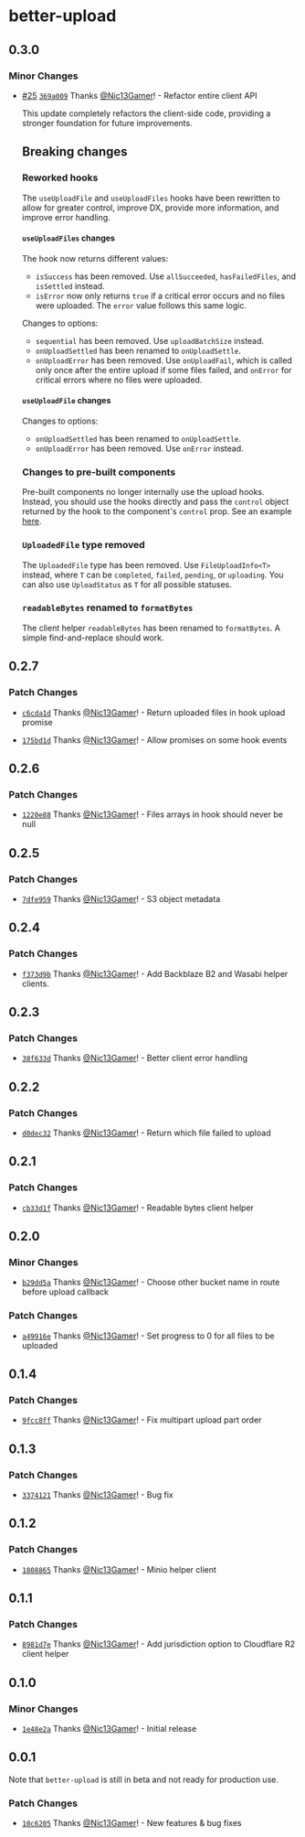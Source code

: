# better-upload

## 0.3.0

### Minor Changes

- [#25](https://github.com/Nic13Gamer/better-upload/pull/25) [`369a009`](https://github.com/Nic13Gamer/better-upload/commit/369a009e59f8d96c0b09fdebb438361cb2af0206) Thanks [@Nic13Gamer](https://github.com/Nic13Gamer)! - Refactor entire client API

  This update completely refactors the client-side code, providing a stronger foundation for future improvements.

  ## Breaking changes

  ### Reworked hooks

  The `useUploadFile` and `useUploadFiles` hooks have been rewritten to allow for greater control, improve DX, provide more information, and improve error handling.

  #### `useUploadFiles` changes

  The hook now returns different values:

  - `isSuccess` has been removed. Use `allSucceeded`, `hasFailedFiles`, and `isSettled` instead.
  - `isError` now only returns `true` if a critical error occurs and no files were uploaded. The `error` value follows this same logic.

  Changes to options:

  - `sequential` has been removed. Use `uploadBatchSize` instead.
  - `onUploadSettled` has been renamed to `onUploadSettle`.
  - `onUploadError` has been removed. Use `onUploadFail`, which is called only once after the entire upload if some files failed, and `onError` for critical errors where no files were uploaded.

  #### `useUploadFile` changes

  Changes to options:

  - `onUploadSettled` has been renamed to `onUploadSettle`.
  - `onUploadError` has been removed. Use `onError` instead.

  ### Changes to pre-built components

  Pre-built components no longer internally use the upload hooks. Instead, you should use the hooks directly and pass the `control` object returned by the hook to the component's `control` prop. See an example [here](https://better-upload.js.org/components/upload-dropzone).

  ### `UploadedFile` type removed

  The `UploadedFile` type has been removed. Use `FileUploadInfo<T>` instead, where `T` can be `completed`, `failed`, `pending`, or `uploading`. You can also use `UploadStatus` as `T` for all possible statuses.

  ### `readableBytes` renamed to `formatBytes`

  The client helper `readableBytes` has been renamed to `formatBytes`. A simple find-and-replace should work.

## 0.2.7

### Patch Changes

- [`c6cda1d`](https://github.com/Nic13Gamer/better-upload/commit/c6cda1d99afd3a20c3d933eafb9ec3b631c593b6) Thanks [@Nic13Gamer](https://github.com/Nic13Gamer)! - Return uploaded files in hook upload promise

- [`175bd1d`](https://github.com/Nic13Gamer/better-upload/commit/175bd1ddb37d04629a815a3fa00bc98e15b33e88) Thanks [@Nic13Gamer](https://github.com/Nic13Gamer)! - Allow promises on some hook events

## 0.2.6

### Patch Changes

- [`1220e88`](https://github.com/Nic13Gamer/better-upload/commit/1220e88b8e2a7c5c16d6eae940a6d16918591202) Thanks [@Nic13Gamer](https://github.com/Nic13Gamer)! - Files arrays in hook should never be null

## 0.2.5

### Patch Changes

- [`7dfe959`](https://github.com/Nic13Gamer/better-upload/commit/7dfe95991638ca05881c693c7f249f54e42ea90e) Thanks [@Nic13Gamer](https://github.com/Nic13Gamer)! - S3 object metadata

## 0.2.4

### Patch Changes

- [`f373d9b`](https://github.com/Nic13Gamer/better-upload/commit/f373d9b13e5059c4590f6f653f18d20e4c3376ee) Thanks [@Nic13Gamer](https://github.com/Nic13Gamer)! - Add Backblaze B2 and Wasabi helper clients.

## 0.2.3

### Patch Changes

- [`38f633d`](https://github.com/Nic13Gamer/better-upload/commit/38f633df1f3d8153297fb3516e42e64ca288869b) Thanks [@Nic13Gamer](https://github.com/Nic13Gamer)! - Better client error handling

## 0.2.2

### Patch Changes

- [`d0dec32`](https://github.com/Nic13Gamer/better-upload/commit/d0dec32eff7fe72e0b466cebafb49095ce09e487) Thanks [@Nic13Gamer](https://github.com/Nic13Gamer)! - Return which file failed to upload

## 0.2.1

### Patch Changes

- [`cb33d1f`](https://github.com/Nic13Gamer/better-upload/commit/cb33d1f58791c2c2b246579f384352b0cf9f4c71) Thanks [@Nic13Gamer](https://github.com/Nic13Gamer)! - Readable bytes client helper

## 0.2.0

### Minor Changes

- [`b29dd5a`](https://github.com/Nic13Gamer/better-upload/commit/b29dd5a15c7ccc9931d28f4d23d21b74ccc747ad) Thanks [@Nic13Gamer](https://github.com/Nic13Gamer)! - Choose other bucket name in route before upload callback

### Patch Changes

- [`a49916e`](https://github.com/Nic13Gamer/better-upload/commit/a49916e0831168e7a09f572f54ab7ec4cabd2f56) Thanks [@Nic13Gamer](https://github.com/Nic13Gamer)! - Set progress to 0 for all files to be uploaded

## 0.1.4

### Patch Changes

- [`9fcc8ff`](https://github.com/Nic13Gamer/better-upload/commit/9fcc8ffa3c8b14d0737e17b121e22a176c511835) Thanks [@Nic13Gamer](https://github.com/Nic13Gamer)! - Fix multipart upload part order

## 0.1.3

### Patch Changes

- [`3374121`](https://github.com/Nic13Gamer/better-upload/commit/337412184596f2231f7a6d28637e3c66f6bfadd9) Thanks [@Nic13Gamer](https://github.com/Nic13Gamer)! - Bug fix

## 0.1.2

### Patch Changes

- [`1808865`](https://github.com/Nic13Gamer/better-upload/commit/180886544c5a7f1725ce2fcd5e9f18045ac8b3db) Thanks [@Nic13Gamer](https://github.com/Nic13Gamer)! - Minio helper client

## 0.1.1

### Patch Changes

- [`8981d7e`](https://github.com/Nic13Gamer/better-upload/commit/8981d7e9fb960a5409f3f788fb469ff02f537b88) Thanks [@Nic13Gamer](https://github.com/Nic13Gamer)! - Add jurisdiction option to Cloudflare R2 client helper

## 0.1.0

### Minor Changes

- [`1e48e2a`](https://github.com/Nic13Gamer/better-upload/commit/1e48e2a6a69e112dae12dfd264d00d9266e31418) Thanks [@Nic13Gamer](https://github.com/Nic13Gamer)! - Initial release

## 0.0.1

Note that `better-upload` is still in beta and not ready for production use.

### Patch Changes

- [`10c6205`](https://github.com/Nic13Gamer/better-upload/commit/10c6205b419c346cd48f76c62dc5779aa2ec3e6b) Thanks [@Nic13Gamer](https://github.com/Nic13Gamer)! - New features & bug fixes
